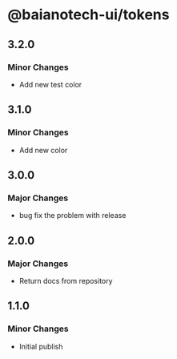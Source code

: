# @baianotech-ui/tokens

## 3.2.0

### Minor Changes

- Add new test color

## 3.1.0

### Minor Changes

- Add new color

## 3.0.0

### Major Changes

- bug fix the problem with release

## 2.0.0

### Major Changes

- Return docs from repository

## 1.1.0

### Minor Changes

- Initial publish
